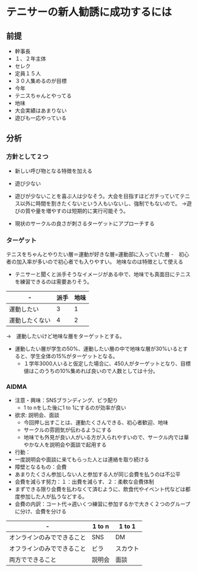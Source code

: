 # テニサーの新人勧誘に成功するには
## 前提
- 幹事長
- １、２年主体
- セレク
- 定員１５人
- ３０人集めるのが目標
- 今年
- テニスちゃんとやってる
- 地味
- 大会実績はあまりない
- 遊びも一応やっている
## 分析
### 方針として２つ
- 新しい呼び物となる特徴を加える
- 遊び少ない
- 遊びが少ないことを喜ぶ人は少なそう。大会を目指すほどガチっていてテニス以外に時間を割きたくないという人もいないし、強制でもないので。
→遊びの質や量を増やすのは短期的に実行可能そう。

- 現状のサークルの良さが刺さるターゲットにアプローチする
 
### ターゲット
テニスをちゃんとやりたい層＝運動が好きな層=運動部に入っていた層
-　初心者の加入率が多いので初心者でも入りやすい。
地味なのは特徴として使える
- テニサーと聞くと派手そうなイメージがある中で、地味でも真面目にテニスを練習できるのは需要ありそう。


| -              | 派手 | 地味 |
|----------------|------|------|
| 運動したい     | 3    | 1    |
| 運動したくない | 4    | 2    |

→　運動したいけど地味な層をターゲットとする。
- 運動したい層が学生の50%、運動したい層の中で地味な層が30%いるとすると、学生全体の15%がターゲットとなる。
  - １学年3000人いると仮定した場合に、450人がターゲットとなり、目標値はこのうちの10%集めれば良いので人数としては十分。

### AIDMA
- 注意・興味：SNSブランディング、ビラ配り
  - 1 to nをした後に1 to 1にするのが効率が良い
- 欲求: 説明会、面談
  - 今回押し出すことは、運動たくさんできる、初心者歓迎、地味
  - サークルの雰囲気が伝わるようにする
  - 地味でも外見が良い人がいる方が入られやすいので、サークル内では華やかな人を説明会や面談で起用する
- 行動：
 - 一度説明会や面談に来てもらった人とは連絡を取り続ける
 - 障壁となるもの：会費
  - あまりたくさん参加しない人と参加する人が同じ会費を払うのは不公平
  - 会費を減らす努力：１：出費を減らす、２：柔軟な会費体制
  - まずできる限り会費を払わなくて済むように、飲食代やイベント代などは都度参加した人が払うなどする。
  - 会費の内訳：コート代→週いくつ練習に参加するかで大きく２つのグループに分け、会費を分ける

| -                          | 1 to n | 1 to 1   |
|----------------------------|--------|----------|
| オンラインのみでできること | SNS    | DM       |
| オフラインのみでできること | ビラ   | スカウト |
| 両方でできること           | 説明会 | 面談     |



